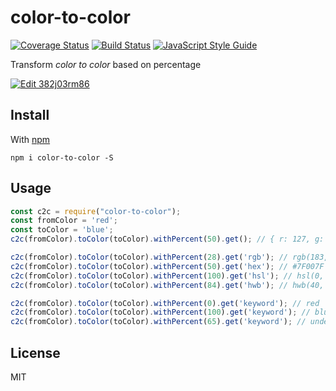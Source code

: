 # color-to-color

[![Coverage Status](https://coveralls.io/repos/github/alexcambose/color-to-color/badge.svg?branch=master)](https://coveralls.io/github/alexcambose/color-to-color?branch=master)
[![Build Status](https://travis-ci.org/alexcambose/color-to-color.svg?branch=master)](https://travis-ci.org/alexcambose/color-to-color)
[![JavaScript Style Guide](https://img.shields.io/badge/code_style-standard-brightgreen.svg)](https://standardjs.com)

Transform _color to color_ based on percentage

[![Edit 382j03rm86](https://codesandbox.io/static/img/play-codesandbox.svg)](https://codesandbox.io/s/382j03rm86)

## Install

With [npm](https://www.npmjs.com/package/color-to-color)

```
npm i color-to-color -S
```

## Usage

```js
const c2c = require("color-to-color");
const fromColor = 'red';
const toColor = 'blue';
c2c(fromColor).toColor(toColor).withPercent(50).get(); // { r: 127, g: 0, b: 127 }

c2c(fromColor).toColor(toColor).withPercent(28).get('rgb'); // rgb(183, 0, 71)
c2c(fromColor).toColor(toColor).withPercent(50).get('hex'); // #7F007F
c2c(fromColor).toColor(toColor).withPercent(100).get('hsl'); // hsl(0, 0%, 255%)
c2c(fromColor).toColor(toColor).withPercent(84).get('hwb'); // hwb(40, 0%, 214%)

c2c(fromColor).toColor(toColor).withPercent(0).get('keyword'); // red
c2c(fromColor).toColor(toColor).withPercent(100).get('keyword'); // blue
c2c(fromColor).toColor(toColor).withPercent(65).get('keyword'); // undefined
```

## License

MIT
